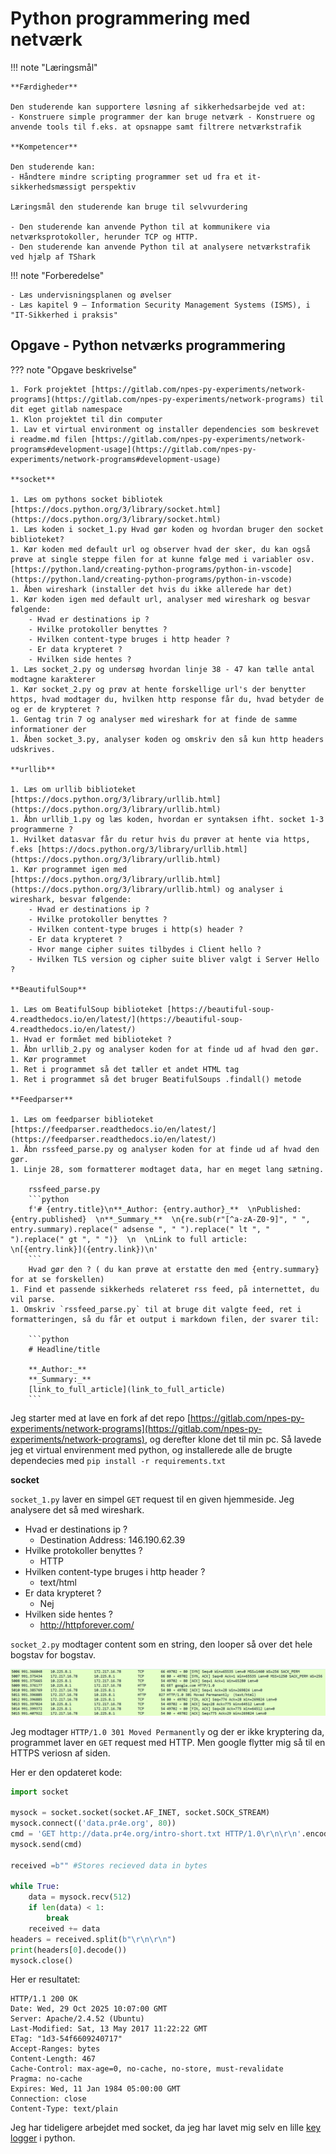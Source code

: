 # Python programmering med netværk

!!! note "Læringsmål"

    **Færdigheder**

    Den studerende kan supportere løsning af sikkerhedsarbejde ved at:
    - Konstruere simple programmer der kan bruge netværk - Konstruere og anvende tools til f.eks. at opsnappe samt filtrere netværkstrafik

    **Kompetencer**

    Den studerende kan:
    - Håndtere mindre scripting programmer set ud fra et it-sikkerhedsmæssigt perspektiv

    Læringsmål den studerende kan bruge til selvvurdering

    - Den studerende kan anvende Python til at kommunikere via netværksprotokoller, herunder TCP og HTTP.
    - Den studerende kan anvende Python til at analysere netværkstrafik ved hjælp af TShark

!!! note "Forberedelse"

    - Læs undervisningsplanen og øvelser
    - Læs kapitel 9 – Information Security Management Systems (ISMS), i "IT-Sikkerhed i praksis"

## Opgave - Python netværks programmering

??? note "Opgave beskrivelse"


    1. Fork projektet [https://gitlab.com/npes-py-experiments/network-programs](https://gitlab.com/npes-py-experiments/network-programs) til dit eget gitlab namespace
    1. Klon projektet til din computer
    1. Lav et virtual environment og installer dependencies som beskrevet i readme.md filen [https://gitlab.com/npes-py-experiments/network-programs#development-usage](https://gitlab.com/npes-py-experiments/network-programs#development-usage)

    **socket**

    1. Læs om pythons socket bibliotek [https://docs.python.org/3/library/socket.html](https://docs.python.org/3/library/socket.html)
    1. Læs koden i socket_1.py Hvad gør koden og hvordan bruger den socket biblioteket?
    1. Kør koden med default url og observer hvad der sker, du kan også prøve at single steppe filen for at kunne følge med i variabler osv. [https://python.land/creating-python-programs/python-in-vscode](https://python.land/creating-python-programs/python-in-vscode)
    1. Åben wireshark (installer det hvis du ikke allerede har det)
    1. Kør koden igen med default url, analyser med wireshark og besvar følgende:
        - Hvad er destinations ip ?
        - Hvilke protokoller benyttes ?
        - Hvilken content-type bruges i http header ?
        - Er data krypteret ?
        - Hvilken side hentes ?
    1. Læs socket_2.py og undersøg hvordan linje 38 - 47 kan tælle antal modtagne karakterer
    1. Kør socket_2.py og prøv at hente forskellige url's der benytter https, hvad modtager du, hvilken http response får du, hvad betyder de og er de krypteret ?
    1. Gentag trin 7 og analyser med wireshark for at finde de samme informationer der
    1. Åben socket_3.py, analyser koden og omskriv den så kun http headers udskrives.

    **urllib**

    1. Læs om urllib biblioteket [https://docs.python.org/3/library/urllib.html](https://docs.python.org/3/library/urllib.html)
    1. Åbn urllib_1.py og læs koden, hvordan er syntaksen ifht. socket 1-3 programmerne ?
    1. Hvilket datasvar får du retur hvis du prøver at hente via https, f.eks [https://docs.python.org/3/library/urllib.html](https://docs.python.org/3/library/urllib.html)
    1. Kør programmet igen med [https://docs.python.org/3/library/urllib.html](https://docs.python.org/3/library/urllib.html) og analyser i wireshark, besvar følgende:
        - Hvad er destinations ip ?
        - Hvilke protokoller benyttes ?
        - Hvilken content-type bruges i http(s) header ?
        - Er data krypteret ?
        - Hvor mange cipher suites tilbydes i Client hello ?
        - Hvilken TLS version og cipher suite bliver valgt i Server Hello ?

    **BeautifulSoup**

    1. Læs om BeatifulSoup biblioteket [https://beautiful-soup-4.readthedocs.io/en/latest/](https://beautiful-soup-4.readthedocs.io/en/latest/)
    1. Hvad er formået med biblioteket ?
    1. Åbn urllib_2.py og analyser koden for at finde ud af hvad den gør.
    1. Kør programmet
    1. Ret i programmet så det tæller et andet HTML tag
    1. Ret i programmet så det bruger BeatifulSoups .findall() metode

    **Feedparser**

    1. Læs om feedparser biblioteket [https://feedparser.readthedocs.io/en/latest/](https://feedparser.readthedocs.io/en/latest/)
    1. Åbn rssfeed_parse.py og analyser koden for at finde ud af hvad den gør.
    1. Linje 28, som formatterer modtaget data, har en meget lang sætning.
    
        rssfeed_parse.py
        ```python
        f'# {entry.title}\n**_Author: {entry.author}_**  \nPublished:  {entry.published}  \n**_Summary_**  \n{re.sub(r"[^a-zA-Z0-9]", " ", entry.summary).replace(" adsense ", " ").replace(" lt ", " ").replace(" gt ", " ")}  \n  \nLink to full article:  \n[{entry.link}]({entry.link})\n'
        ```
        Hvad gør den ? ( du kan prøve at erstatte den med {entry.summary} for at se forskellen)
    1. Find et passende sikkerheds relateret rss feed, på internettet, du vil parse.
    1. Omskriv `rssfeed_parse.py` til at bruge dit valgte feed, ret i formatteringen, så du får et output i markdown filen, der svarer til:

        ```python
        # Headline/title

        **_Author:_**
        **_Summary:_**
        [link_to_full_article](link_to_full_article)
        ```


Jeg starter med at lave en fork af det repo [https://gitlab.com/npes-py-experiments/network-programs](https://gitlab.com/npes-py-experiments/network-programs), og derefter klone det til min pc.
Så lavede jeg et virtual envirenment med python, og installerede alle de brugte dependecies med `pip install -r requirements.txt`

**socket**

`socket_1.py` laver en simpel `GET` request til en given hjemmeside.
Jeg analysere det så med wireshark.


- Hvad er destinations ip ?
    - Destination Address: 146.190.62.39
- Hvilke protokoller benyttes ?
    - HTTP
- Hvilken content-type bruges i http header ?
    - text/html
- Er data krypteret ?
    - Nej
- Hvilken side hentes ?
    - http://httpforever.com/

`socket_2.py` modtager content som en string, den looper så over det hele bogstav for bogstav.

![alt text](image.png)

Jeg modtager `HTTP/1.0 301 Moved Permanently` og der er ikke kryptering da, programmet laver en `GET` request med HTTP. Men google flytter mig så til en HTTPS veriosn af siden.

Her er den opdateret kode:

```python
import socket

mysock = socket.socket(socket.AF_INET, socket.SOCK_STREAM)
mysock.connect(('data.pr4e.org', 80))
cmd = 'GET http://data.pr4e.org/intro-short.txt HTTP/1.0\r\n\r\n'.encode()
mysock.send(cmd)

received =b"" #Stores recieved data in bytes

while True:
    data = mysock.recv(512)
    if len(data) < 1:
        break
    received += data
headers = received.split(b"\r\n\r\n")
print(headers[0].decode())
mysock.close()
```

Her er resultatet:

```terminal linenums="0"
HTTP/1.1 200 OK
Date: Wed, 29 Oct 2025 10:07:00 GMT
Server: Apache/2.4.52 (Ubuntu)
Last-Modified: Sat, 13 May 2017 11:22:22 GMT
ETag: "1d3-54f6609240717"
Accept-Ranges: bytes
Content-Length: 467
Cache-Control: max-age=0, no-cache, no-store, must-revalidate
Pragma: no-cache
Expires: Wed, 11 Jan 1984 05:00:00 GMT
Connection: close
Content-Type: text/plain
```

Jeg har tideligere arbejdet med socket, da jeg har lavet mig selv en lille [key logger](https://github.com/NoahRosenkjaer/Keylogger) i python.